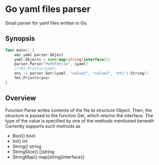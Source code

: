 # Go yaml files parser
Small parser for yaml files written in Go. 

## Synopsis 
```GO
func main() {
	var yaml parser.Object
	yaml.Objects = make(map[string]interface{})
	parser.Parse("PathToFile", &yaml)
	//fmt.Println(yaml)
	ans := parser.Get(&yaml, "value1", "value2", "etc").String()
	fmt.Println(ans)
}
```

## Overview
Function Parse writes contents of the file to structure Object. 
Then, the structure is passed to the function Get, which returns the interface. The type of the value is specified by one of the methods mentioned beneath
Currently supports such methods as 	
  * Bool() bool
  * Int() int
  * String() string
  * StringSlice() []string
  * StringMap() map[string]interface{}
